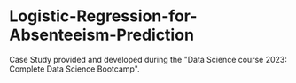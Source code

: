 # Logistic-Regression-for-Absenteeism-Prediction
Case Study provided and developed during the "Data Science course 2023: Complete Data Science Bootcamp".
